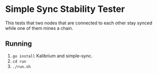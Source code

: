 # Simple Sync Stability Tester
This tests that two nodes that are connected to each other
stay synced while one of them mines a chain.

## Running
 1. `go install` Kalibrium and simple-sync.
 2. `cd run`
 3. `./run.sh`


